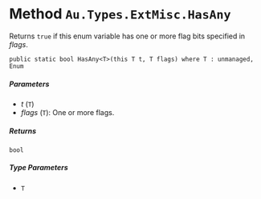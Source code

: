 # Method `Au.Types.ExtMisc.HasAny`

Returns `true` if this enum variable has one or more flag bits specified in *flags*.

```
public static bool HasAny<T>(this T t, T flags) where T : unmanaged, Enum
```

##### Parameters

- *t*  (`T`)
- *flags*  (`T`):
    One or more flags.

##### Returns

`bool`

##### Type Parameters

- `T`